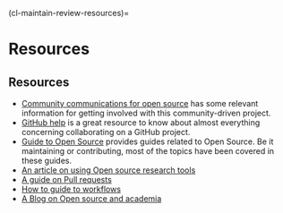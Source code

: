 (cl-maintain-review-resources)=
# Resources



## Resources
* [Community communications for open source](https://the-turing-way.netlify.app/open-source-comms/intro.html) has some relevant information for getting involved with this community-driven project.
* [GitHub help](https://help.github.com/en) is a great resource to know about almost everything concerning collaborating on a GitHub project.
* [Guide to Open Source](https://opensource.guide/) provides guides related to Open Source. Be it maintaining or contributing, most of the topics have been covered in these guides.
* [An article on using Open source research tools](https://opensource.com/education/15/11/tools-analyze-collaborate-share-research)
* [A guide on Pull requests](https://www.atlassian.com/blog/git/written-unwritten-guide-pull-requests)
* [How to guide to workflows](https://www.atlassian.com/git/tutorials/comparing-workflows)
* [A Blog on Open source and academia](https://opensource.com/article/19/9/how-open-source-academic-work)
